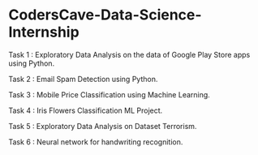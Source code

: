 # CodersCave-Data-Science-Internship

Task 1 : Exploratory Data Analysis on the data of Google Play Store apps using Python.

Task 2 : Email Spam Detection using Python.

Task 3 : Mobile Price Classification using Machine Learning.

Task 4 : Iris Flowers Classification ML Project.

Task 5 : Exploratory Data Analysis on Dataset Terrorism. 

Task 6 : Neural network for handwriting recognition.


